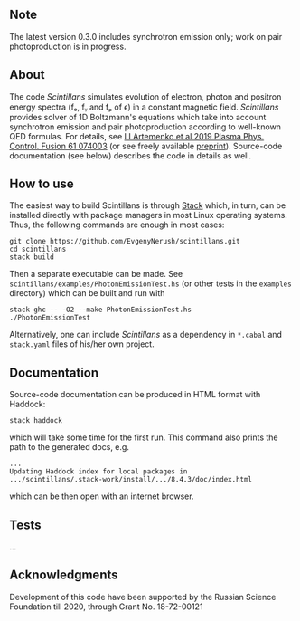 ## Note

The latest version 0.3.0 includes synchrotron emission only; work on pair photoproduction is in
progress.

## About

The code _Scintillans_ simulates evolution of electron, photon and positron energy spectra (fₑ, fᵧ
and fₚ of ϵ) in a constant magnetic field. _Scintillans_ provides solver of 1D Boltzmann's
equations which take into account synchrotron emission and pair photoproduction according to
well-known QED formulas.  For details, see [I I Artemenko et al 2019 Plasma Phys. Control. Fusion
61 074003](https://doi.org/10.1088/1361-6587/ab1712) (or see freely available
[preprint](https://www.researchgate.net/publication/332283915_Global_constant_field_approximation_for_radiation_reaction_in_collision_of_high-intensity_laser_pulse_with_electron_beam)).
Source-code documentation (see below) describes the code in details as well.

## How to use

The easiest way to build Scintillans is through
[Stack](https://docs.haskellstack.org/en/stable/README/) which, in turn, can be installed directly
with package managers in most Linux operating systems. Thus, the following commands are enough in
most cases:

    git clone https://github.com/EvgenyNerush/scintillans.git
    cd scintillans
    stack build

Then a separate executable can be made. See `scintillans/examples/PhotonEmissionTest.hs` (or other
tests in the `examples` directory) which can be built and run with

	stack ghc -- -O2 --make PhotonEmissionTest.hs
    ./PhotonEmissionTest

Alternatively, one can include _Scintillans_ as a dependency in `*.cabal` and `stack.yaml` files of
his/her own project.

## Documentation

Source-code documentation can be produced in HTML format with Haddock:

    stack haddock

which will take some time for the first run. This command also prints the path to the generated
docs, e.g.

    ...
    Updating Haddock index for local packages in
    .../scintillans/.stack-work/install/.../8.4.3/doc/index.html

which can be then open with an internet browser.

## Tests

...

## Acknowledgments

Development of this code have been supported by the Russian Science Foundation till 2020, through
Grant No. 18-72-00121

